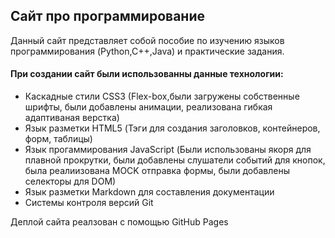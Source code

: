 ## Сайт про программирование

Данный сайт представляет собой пособие по изучению языков программирования (Python,C++,Java)
и практические задания.

#### При создании сайт были  использованны данные технологии:
* Каскадные стили CSS3 (Flex-box,были загружены собственные шрифты, были добавлены анимации, реализована гибкая адаптиваная верстка)
* Язык разметки HTML5 (Тэги для создания заголовков, контейнеров, форм, таблицы)
* Язык прогаммирования JavaScript (Были использованы якоря для плавной прокрутки, были добавлены слушатели событий для кнопок, была реалиизована MOCK отправка формы, были добавлены селекторы для DOM)
* Язык разметки Markdown для составления документации 
* Системы контроля версий Git

Деплой сайта реалзован с помощью GitHub Pages 